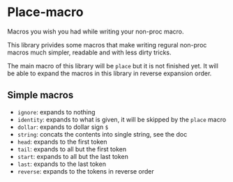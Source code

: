 # Place-macro
Macros you wish you had while writing your non-proc macro.

This library privides some macros that make writing regural non-proc
macros much simpler, readable and with less dirty tricks.

The main macro of this library will be `place` but it is not finished yet.
It will be able to expand the macros in this library in reverse expansion
order.

## Simple macros
- `ignore`: expands to nothing
- `identity`: expands to what is given, it will be skipped by the `place` macro
- `dollar`: expands to dollar sign `$`
- `string`: concats the contents into single string, see the doc
- `head`: expands to the first token
- `tail`: expands to all but the first token
- `start`: expands to all but the last token
- `last`: expands to the last token
- `reverse`: expands to the tokens in reverse order

